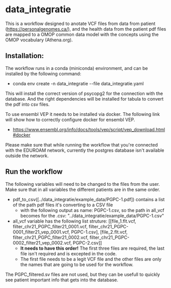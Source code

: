 # data_integratie
This is a workflow designed to anotate VCF files from data from patient (https://personalgenomes.ca/), and the health data from the patient pdf files are mapped to a OMOP common data model with the concepts using the OMOP vocabulary (Athena.org).  

## Installation:
The workflow runs in a conda (miniconda) environment, and can be installed by the following command:
- conda env create -n data_integratie --file data_integratie.yaml

This will install the correct version of psycopg2 for the connection with the database. And the right dependencies will be installed for tabula to convert the pdf into csv files.

To use ensembl VEP it needs to be installed via docker. The following link will show how to correctly configure docker for ensembl VEP.
- https://www.ensembl.org/info/docs/tools/vep/script/vep_download.html#docker

Please make sure that while running the workflow that you're connected with the EDUROAM network, currently the postgres database isn't available outside the network.

## Run the workflow
The following variables will need to be changed to the files from the user. Make sure that in all variables the different patients are in the same order.
- pdf_to_csv([../data_integratie/example_data/PGPC-1.pdf]) contains a list of the path pdf files it's converting to a CSV file
    - with the following output as name: PGPC-1.csv, so the path in all_vcf becomes for the .csv: "../data_integratie/example_data/PGPC-1.csv"
- all_vcf variable has the following list struture:
[[file_1.flt.vcf, filter_chr21_PGPC_filter21_0001.vcf, filter_chr21_PGPC-0001_filter21_vep_0001.vcf, PGPC-1.csv], [file_2.flt.vcf, filter_chr21_PGPC_filter21_0002.vcf, filter_chr21_PGPC-0002_filter21_vep_0002.vcf, PGPC-2.csv]]
    - **It needs to have this order!** The first three files are required, the last file isn't required and is excepted in the code.
    - The first file needs to be a legit VCF file and the other files are only the names that are going to be used for the workflow.

The PGPC_filtered.sv files are not used, but they can be usefull to quickly see patient important info that gets into the database.

